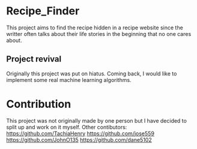 # Recipe_Finder

This project aims to find the recipe hidden in a recipe website since the writter often talks about their life stories in the beginning that no one cares about.

## Project revival
Originally this project was put on hiatus. Coming back, I would like to implement some real machine learning algorithms.

# Contribution
This project was not originally made by one person but I have decided to split up and work on it myself.
Other contibutors:
https://github.com/TachiaHenry
https://github.com/jose559
https://github.com/JohnO135
https://github.com/dane5102
